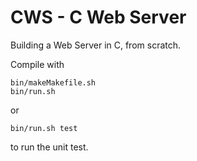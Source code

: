# CWS - C Web Server

Building a Web Server in C, from scratch.

Compile with
```
bin/makeMakefile.sh
bin/run.sh
```
or
```
bin/run.sh test
```
to run the unit test.
